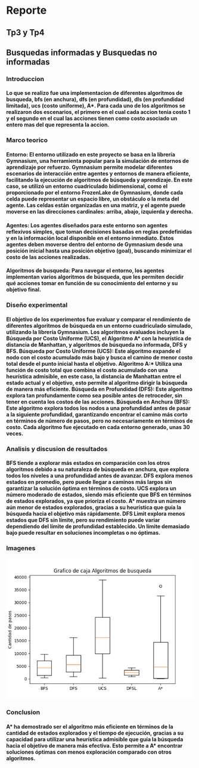 # Reporte
## Tp3 y Tp4
## Busquedas informadas y Busquedas no informadas
### Introduccion 
#### Lo que se realizo fue una implementacion de diferentes algoritmos de busqueda, bfs (en anchura), dfs (en profundidad), dls (en profundidad limitada), ucs (costo uniforme), A*. Para cada uno de los algoritmos se realizaron dos escenarios, el primero en el cual cada accion tenia costo 1 y el segundo en el cual las acciones tienen como costo asociado un entero mas del que representa la accion. 
### Marco teorico 
#### Entorno: El entorno utilizado en este proyecto se basa en la librería Gymnasium, una herramienta popular para la simulación de entornos de aprendizaje por refuerzo. Gymnasium permite modelar diferentes escenarios de interacción entre agentes y entornos de manera eficiente, facilitando la ejecución de algoritmos de búsqueda y aprendizaje. En este caso, se utilizó un entorno cuadriculado bidimensional, como el proporcionado por el entorno FrozenLake de Gymnasium, donde cada celda puede representar un espacio libre, un obstáculo o la meta del agente. Las celdas están organizadas en una matriz, y el agente puede moverse en las direcciones cardinales: arriba, abajo, izquierda y derecha.
#### Agentes: Los agentes diseñados para este entorno son agentes reflexivos simples, que toman decisiones basadas en reglas predefinidas y en la información local disponible en el entorno inmediato. Estos agentes deben moverse dentro del entorno de Gymnasium desde una posición inicial hasta una posición objetivo (goal), buscando minimizar el costo de las acciones realizadas.
#### Algoritmos de busqueda: Para navegar el entorno, los agentes implementan varios algoritmos de búsqueda, que les permiten decidir qué acciones tomar en función de su conocimiento del entorno y su objetivo final.
### Diseño experimental
#### El objetivo de los experimentos fue evaluar y comparar el rendimiento de diferentes algoritmos de búsqueda en un entorno cuadriculado simulado, utilizando la librería Gymnasium. Los algoritmos evaluados incluyen la Búsqueda por Costo Uniforme (UCS), el Algoritmo A* con la heurística de distancia de Manhattan, y algoritmos de búsqueda no informada, DFS y BFS. Búsqueda por Costo Uniforme (UCS): Este algoritmo expande el nodo con el costo acumulado más bajo y busca el camino de menor costo total desde el punto inicial hasta el objetivo. Algoritmo A:* Utiliza una función de costo total que combina el costo acumulado con una heurística admisible, en este caso, la distancia de Manhattan entre el estado actual y el objetivo, esto permite al algoritmo dirigir la búsqueda de manera más eficiente. Búsqueda en Profundidad (DFS): Este algoritmo explora tan profundamente como sea posible antes de retroceder, sin tener en cuenta los costos de las acciones. Búsqueda en Anchura (BFS): Este algoritmo explora todos los nodos a una profundidad antes de pasar a la siguiente profundidad, garantizando encontrar el camino más corto en términos de número de pasos, pero no necesariamente en términos de costo. Cada algoritmo fue ejecutado en cada entorno generado, unas 30 veces. 
### Analisis y discusion de resultados
#### BFS tiende a explorar más estados en comparación con los otros algoritmos debido a su naturaleza de búsqueda en anchura, que explora todos los niveles a una profundidad antes de avanzar. DFS explora menos estados en promedio, pero puede llegar a caminos más largos sin garantizar la solución óptima en términos de costo. UCS explora un número moderado de estados, siendo más eficiente que BFS en términos de estados explorados, ya que prioriza el costo. A* muestra un número aún menor de estados explorados, gracias a su heurística que guía la búsqueda hacia el objetivo más rápidamente. DFS Limit explora menos estados que DFS sin límite, pero su rendimiento puede variar dependiendo del límite de profundidad establecido. Un límite demasiado bajo puede resultar en soluciones incompletas o no óptimas.
### Imagenes
![Bloxplot de resultados](https://github.com/trinidadperea/ia-uncuyo-2024/blob/main/tp4-busquedas-informadas/imagenes/boxplot_resultados.png)


### Conclusion
#### A* ha demostrado ser el algoritmo más eficiente en términos de la cantidad de estados explorados y el tiempo de ejecución, gracias a su capacidad para utilizar una heurística admisible que guía la búsqueda hacia el objetivo de manera más efectiva. Esto permite a A* encontrar soluciones óptimas con menos exploración comparado con otros algoritmos.

